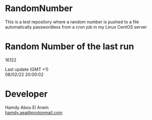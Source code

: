 # RandomNumber    
This is a test repository where a random number is pushed to a file automatically passwordless from a cron job in my Linux CentOS server    
# Random Number of the last run   
16122
      
Last update (GMT +1)    
08/02/22 20:00:02
# Developer    
Hamdy Abou El Anein   
hamdy.aea@protonmail.com
